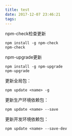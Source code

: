 ```yaml
---
title: test
date: 2017-12-07 23:46:21
tags:
---
```



npm-check检查更新
```
npm install -g npm-check
npm-check
```
npm-upgrade更新
```
npm install -g npm-upgrade
npm-upgrade
```

更新全局包：
```
npm update <name> -g
```
更新生产环境依赖包：
```
npm update <name> --save
```
更新开发环境依赖包：
```
npm update <name> --save-dev
```
